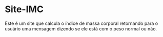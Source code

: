 # Site-IMC
Este é um site que calcula o índice de massa corporal retornando para o usuário uma mensagem dizendo se ele está com o peso normal ou não.
